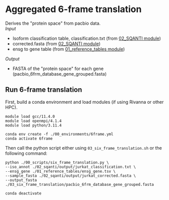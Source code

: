 # Aggregated 6-frame translation <br />
Derives the "protein space" from pacbio data. <br />
_Input_
- Isoform classification table, classification.txt (from [02_SQANTI module](https://github.com/efwatts/LRP_Troubleshooting/tree/main/02_SQANTI))
- corrected.fasta (from [02_SQANTI module](https://github.com/efwatts/LRP_Troubleshooting/tree/main/02_SQANTI))
- ensg to gene table (from [01_reference_tables module](https://github.com/efwatts/LRP_Troubleshooting/tree/main/01_reference_tables))

_Output_
- FASTA of the "protein space" for each gene (pacbio_6frm_database_gene_grouped.fasta)

## Run 6-frame translation
First, build a conda environment and load modules (if using Rivanna or other HPC). <br />
```
module load gcc/11.4.0  
module load openmpi/4.1.4
module load python/3.11.4

conda env create -f ./00_environments/6frame.yml
conda activate 6frame
```
Then call the python script either using `03_six_frame_translation.sh` or the following command: <br />
```
python ./00_scripts/six_frame_translation.py \
--iso_annot ./02_sqanti/output/jurkat_classification.txt \
--ensg_gene ./01_reference_tables/ensg_gene.tsv \
--sample_fasta ./02_sqanti/output/jurkat_corrected.fasta \
--output_fasta ./03_six_frame_translation/pacbio_6frm_database_gene_grouped.fasta

conda deactivate
```
